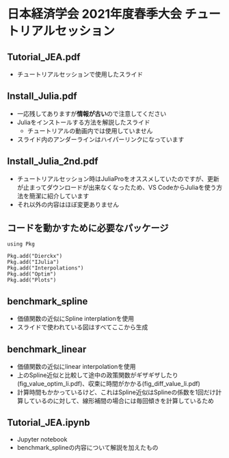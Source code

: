 # 日本経済学会 2021年度春季大会 チュートリアルセッション

## Tutorial_JEA.pdf
* チュートリアルセッションで使用したスライド

## Install_Julia.pdf
* 一応残してありますが**情報が古い**ので注意してください
* Juliaをインストールする方法を解説したスライド
  * チュートリアルの動画内では使用していません
* スライド内のアンダーラインはハイパーリンクになっています

## Install_Julia_2nd.pdf
* チュートリアルセッション時はJuliaProをオススメしていたのですが、更新が止まってダウンロードが出来なくなったため、VS CodeからJuliaを使う方法を簡潔に紹介しています
* それ以外の内容はほぼ変更ありません

## コードを動かすために必要なパッケージ
```
using Pkg

Pkg.add("Dierckx")
Pkg.add("IJulia")
Pkg.add("Interpolations")
Pkg.add("Optim")
Pkg.add("Plots")
```
## benchmark_spline
* 価値関数の近似にSpline interplationを使用
* スライドで使われている図はすべてここから生成

## benchmark_linear
* 価値関数の近似にlinear interpolationを使用
* 上のSpline近似と比較して途中の政策関数がギザギザしたり(fig_value_optim_li.pdf)、収束に時間がかかる(fig_diff_value_li.pdf)
* 計算時間もかかっているけど、これはSpline近似はSplineの係数を1回だけ計算しているのに対して、線形補間の場合には毎回傾きを計算しているため

## Tutorial_JEA.ipynb
* Jupyter notebook
* benchmark_splineの内容について解説を加えたもの